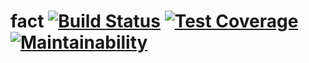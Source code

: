 # fact [![Build Status](https://travis-ci.org/CarloPalinckx/plainfactory.svg?branch=master)](https://travis-ci.org/CarloPalinckx/plainfactory)  [![Test Coverage](https://api.codeclimate.com/v1/badges/b61c1882ac6850e494ae/test_coverage)](https://codeclimate.com/github/CarloPalinckx/plainfactory/test_coverage) [![Maintainability](https://api.codeclimate.com/v1/badges/b61c1882ac6850e494ae/maintainability)](https://codeclimate.com/github/CarloPalinckx/plainfactory/maintainability)
